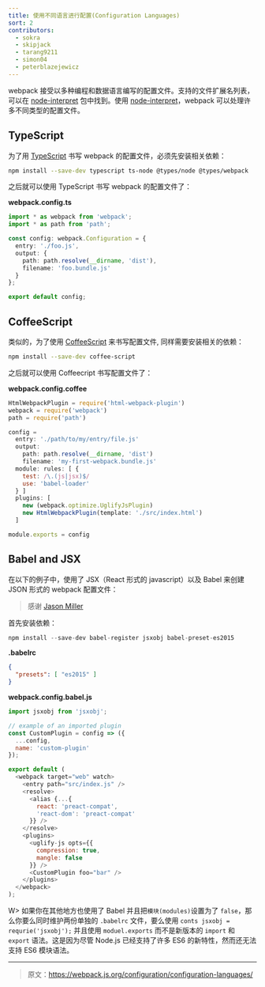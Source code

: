 ```yaml
---
title: 使用不同语言进行配置(Configuration Languages)
sort: 2
contributors:
  - sokra
  - skipjack
  - tarang9211
  - simon04
  - peterblazejewicz
---
```


webpack 接受以多种编程和数据语言编写的配置文件。支持的文件扩展名列表，可以在 [node-interpret](https://github.com/js-cli/js-interpret) 包中找到。使用 [node-interpret](https://github.com/js-cli/js-interpret)，webpack 可以处理许多不同类型的配置文件。


## TypeScript

为了用 [TypeScript](http://www.typescriptlang.org/) 书写 webpack 的配置文件，必须先安装相关依赖：

``` bash
npm install --save-dev typescript ts-node @types/node @types/webpack
```

之后就可以使用 TypeScript 书写 webpack 的配置文件了：

__webpack.config.ts__

```typescript
import * as webpack from 'webpack';
import * as path from 'path';

const config: webpack.Configuration = {
  entry: './foo.js',
  output: {
    path: path.resolve(__dirname, 'dist'),
    filename: 'foo.bundle.js'
  }
};

export default config;
```


## CoffeeScript

类似的，为了使用 [CoffeeScript](http://coffeescript.org/) 来书写配置文件, 同样需要安装相关的依赖：

``` bash
npm install --save-dev coffee-script
```

之后就可以使用 Coffeecript 书写配置文件了：

__webpack.config.coffee__

```javascript
HtmlWebpackPlugin = require('html-webpack-plugin')
webpack = require('webpack')
path = require('path')

config =
  entry: './path/to/my/entry/file.js'
  output:
    path: path.resolve(__dirname, 'dist')
    filename: 'my-first-webpack.bundle.js'
  module: rules: [ {
    test: /\.(js|jsx)$/
    use: 'babel-loader'
  } ]
  plugins: [
    new (webpack.optimize.UglifyJsPlugin)
    new HtmlWebpackPlugin(template: './src/index.html')
  ]

module.exports = config
```


## Babel and JSX

在以下的例子中，使用了 JSX（React 形式的 javascript）以及 Babel 来创建 JSON 形式的 webpack 配置文件：

> 感谢 [Jason Miller](https://twitter.com/_developit/status/769583291666169862)

首先安装依赖：

``` js
npm install --save-dev babel-register jsxobj babel-preset-es2015
```

__.babelrc__

``` json
{
  "presets": [ "es2015" ]
}
```

__webpack.config.babel.js__

``` js
import jsxobj from 'jsxobj';

// example of an imported plugin
const CustomPlugin = config => ({
  ...config,
  name: 'custom-plugin'
});

export default (
  <webpack target="web" watch>
    <entry path="src/index.js" />
    <resolve>
      <alias {...{
        react: 'preact-compat',
        'react-dom': 'preact-compat'
      }} />
    </resolve>
    <plugins>
      <uglify-js opts={{
        compression: true,
        mangle: false
      }} />
      <CustomPlugin foo="bar" />
    </plugins>
  </webpack>
);
```

W> 如果你在其他地方也使用了 Babel 并且把`模块(modules)`设置为了 `false`，那么你要么同时维护两份单独的 `.babelrc` 文件，要么使用 `conts jsxobj = requrie('jsxobj');` 并且使用 `moduel.exports` 而不是新版本的 `import` 和 `export` 语法。这是因为尽管 Node.js 已经支持了许多 ES6 的新特性，然而还无法支持 ES6 模块语法。

***

> 原文：https://webpack.js.org/configuration/configuration-languages/
